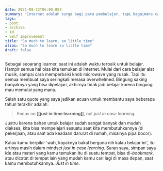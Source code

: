 ```yaml
---
date: 2021-08-22T06:00:00Z
summary: "Internet adalah surga bagi para pembelajar, tapi bagaimana cara kita menentukan apa yang layak kita pelajari?"
tags:
- post
- archive
- id
- Self Improvement
title: "So much to learn, so little time"
alias: "So much to learn so little time"
draft: false
---
```

Sebagai seoarang learner, saat ini adalah waktu terbaik untuk belajar. Hampir semua hal bisa kita temukan di internet. Mulai dari cara belajar alat musik, sampai cara memperbaiki knob microwave yang rusak. Tapi itu semua membuat saya seringkali merasa overwhelmed. Bingung saking banyaknya yang bisa dipelajari, akhirnya tidak jadi belajar karena bingung mau memulai yang mana.

Salah satu quote yang saya jadikan acuan untuk membantu saya beberapa tahun terakhir adalah:

> Focus on **[[just in time learning]]**, not _just in case learning_.

Justru karena bahan untuk belajar sudah sangat banyak dan mudah diakses, kita bisa mempelajari sesuatu saat kita membutuhkannya (di pekerjaan, atau saat ada keadaan darurat di rumah, misalnya pipa bocor).

Kalau kamu berpikir 'wah, kayaknya bakal berguna nih kalau belajar ini', itu artinya masih dalam mindset _just in case learning_. Saran saya, simpan saya ide atau materi yang kamu temukan itu di suatu tempat, bisa di-_bookmark_, atau dicatat di tempat lain yang mudah kamu cari lagi di masa depan, saat kamu membutuhkannya. _Just in time_.